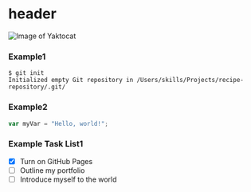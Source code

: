 # header
![Image of Yaktocat](https://octodex.github.com/images/yaktocat.png)

### Example1
```
$ git init
Initialized empty Git repository in /Users/skills/Projects/recipe-repository/.git/
```
### Example2
``` javascript
var myVar = "Hello, world!";
```

### Example Task List1
- [x] Turn on GitHub Pages
- [ ] Outline my portfolio
- [ ] Introduce myself to the world
